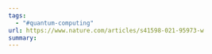 ```yaml
---
tags:
  - "#quantum-computing"
url: https://www.nature.com/articles/s41598-021-95973-w
summary:
---
```

